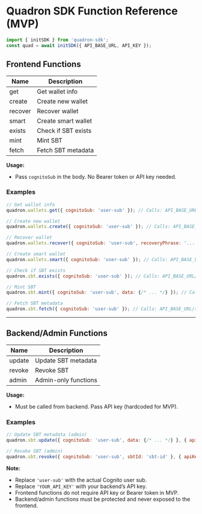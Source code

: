 # Quadron SDK Function Reference (MVP)

```js
import { initSDK } from 'quadron-sdk';
const quad = await initSDK({ API_BASE_URL, API_KEY });
```

## Frontend Functions

| Name    | Description                |
|---------|----------------------------|
| get     | Get wallet info            |
| create  | Create new wallet          |
| recover | Recover wallet             |
| smart   | Create smart wallet        |
| exists  | Check if SBT exists        |
| mint    | Mint SBT                   |
| fetch   | Fetch SBT metadata         |

**Usage:**
- Pass `cognitoSub` in the body. No Bearer token or API key needed.

### Examples

```js
// Get wallet info
quadron.wallets.get({ cognitoSub: 'user-sub' }); // Calls: API_BASE_URL/wallet (POST)

// Create new wallet
quadron.wallets.create({ cognitoSub: 'user-sub' }); // Calls: API_BASE_URL/wallet/create (POST)

// Recover wallet
quadron.wallets.recover({ cognitoSub: 'user-sub', recoveryPhrase: '...' }); // Calls: API_BASE_URL/wallet/recover (POST)

// Create smart wallet
quadron.wallets.smart({ cognitoSub: 'user-sub' }); // Calls: API_BASE_URL/wallet/smart (POST)

// Check if SBT exists
quadron.sbt.exists({ cognitoSub: 'user-sub' }); // Calls: API_BASE_URL/sbt/exists/{userAddress} (GET)

// Mint SBT
quadron.sbt.mint({ cognitoSub: 'user-sub', data: {/* ... */} }); // Calls: API_BASE_URL/sbt/mint (POST)

// Fetch SBT metadata
quadron.sbt.fetch({ cognitoSub: 'user-sub' }); // Calls: API_BASE_URL/sbt/metadata/{tokenId} (GET)
```

---

## Backend/Admin Functions

| Name    | Description                |
|---------|----------------------------|
| update  | Update SBT metadata        |
| revoke  | Revoke SBT                 |
| admin   | Admin-only functions       |

**Usage:**
- Must be called from backend. Pass API key (hardcoded for MVP).

### Examples

```js
// Update SBT metadata (admin)
quadron.sbt.update({ cognitoSub: 'user-sub', data: {/* ... */} }, { apiKey: 'YOUR_API_KEY' }); // Calls: API_BASE_URL/sbt/updateMetadata/{tokenId} (PUT)

// Revoke SBT (admin)
quadron.sbt.revoke({ cognitoSub: 'user-sub', sbtId: 'sbt-id' }, { apiKey: 'YOUR_API_KEY' }); // Calls: API_BASE_URL/sbt/revoke (POST)

```

**Note:**
- Replace `'user-sub'` with the actual Cognito user sub.
- Replace `'YOUR_API_KEY'` with your backend’s API key.
- Frontend functions do not require API key or Bearer token in MVP.
- Backend/admin functions must be protected and never exposed to the frontend.